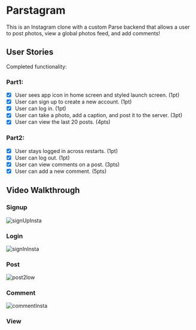 # Parstagram

This is an Instagram clone with a custom Parse backend that allows a user to post photos, view a global photos feed, and add comments!

## User Stories

Completed functionality:
### Part1:
- [x] User sees app icon in home screen and styled launch screen. (1pt)
- [x] User can sign up to create a new account. (1pt)
- [x] User can log in. (1pt)
- [x] User can take a photo, add a caption, and post it to the server. (3pt)
- [x] User can view the last 20 posts. (4pts)
### Part2:
- [X] User stays logged in across restarts. (1pt)
- [X] User can log out. (1pt)
- [X] User can view comments on a post. (3pts)
- [X] User can add a new comment. (5pts)

## Video Walkthrough

### Signup
![signUpInsta](https://user-images.githubusercontent.com/73111863/181657882-4c74a32f-ad43-4759-8d0d-0afe21518233.gif)
### Login
![signInInsta](https://user-images.githubusercontent.com/73111863/181658291-c11b74e8-033b-47b8-bb5c-89524c0bf741.gif)
### Post
![post2low](https://user-images.githubusercontent.com/73111863/181659302-35a0b498-17e1-4543-9e4b-14cefeec09fb.gif)
### Comment
![commentInsta](https://user-images.githubusercontent.com/73111863/181659560-c487e151-cc79-439f-b824-ccf9e1223874.gif)
### View

